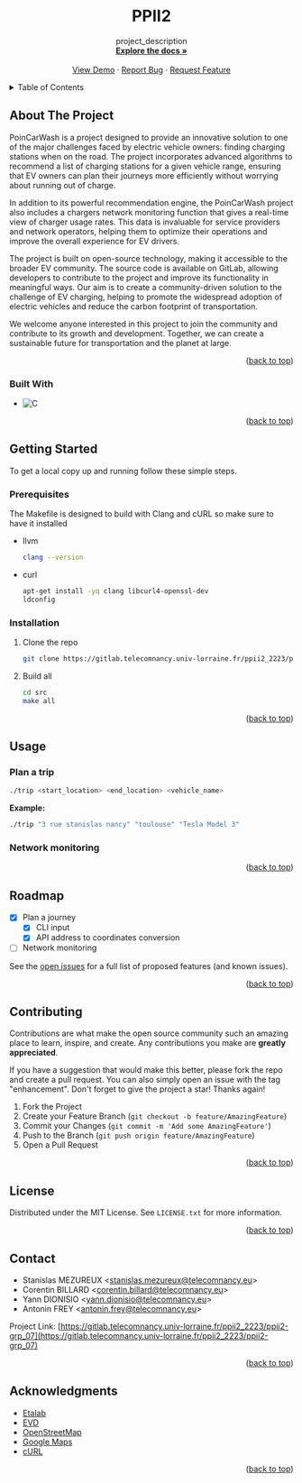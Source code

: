 <!-- Improved compatibility of back to top link: See: https://github.com/othneildrew/Best-README-Template/pull/73 -->

<a name="readme-top"></a>

<!--
*** Thanks for checking out the Best-README-Template. If you have a suggestion
*** that would make this better, please fork the repo and create a pull request
*** or simply open an issue with the tag "enhancement".
*** Don't forget to give the project a star!
*** Thanks again! Now go create something AMAZING! :D
-->

<!-- PROJECT SHIELDS -->
<!--
*** I'm using markdown "reference style" links for readability.
*** Reference links are enclosed in brackets [ ] instead of parentheses ( ).
*** See the bottom of this document for the declaration of the reference variables
*** for contributors-url, forks-url, etc. This is an optional, concise syntax you may use.
*** https://www.markdownguide.org/basic-syntax/#reference-style-links
-->

<!-- PROJECT LOGO -->
<br />
<div align="center">

<h1 align="center">PPII2</h1>

  <p align="center">
    project_description
    <br />
    <a href="https://gitlab.telecomnancy.univ-lorraine.fr/ppii2_2223/ppii2-grp_07/-/tree/main/docs"><strong>Explore the docs »</strong></a>
    <br />
    <br />
    <a href="https://gitlab.telecomnancy.univ-lorraine.fr/ppii2_2223/ppii2-grp_07">View Demo</a>
    ·
    <a href="https://gitlab.telecomnancy.univ-lorraine.fr/ppii2_2223/ppii2-grp_07/issues">Report Bug</a>
    ·
    <a href="https://gitlab.telecomnancy.univ-lorraine.fr/ppii2_2223/ppii2-grp_07/issues">Request Feature</a>
  </p>
</div>

<!-- TABLE OF CONTENTS -->
<details>
  <summary>Table of Contents</summary>
  <ol>
    <li>
      <a href="#about-the-project">About The Project</a>
      <ul>
        <li><a href="#built-with">Built With</a></li>
      </ul>
    </li>
    <li>
      <a href="#getting-started">Getting Started</a>
      <ul>
        <li><a href="#prerequisites">Prerequisites</a></li>
        <li><a href="#installation">Installation</a></li>
      </ul>
    </li>
    <li><a href="#usage">Usage</a></li>
    <li><a href="#roadmap">Roadmap</a></li>
    <li><a href="#contributing">Contributing</a></li>
    <li><a href="#license">License</a></li>
    <li><a href="#contact">Contact</a></li>
    <li><a href="#acknowledgments">Acknowledgments</a></li>
  </ol>
</details>

<!-- ABOUT THE PROJECT -->

## About The Project

PoinCarWash is a project designed to provide an innovative solution to one of the major challenges faced by electric vehicle owners: finding charging stations when on the road. The project incorporates advanced algorithms to recommend a list of charging stations for a given vehicle range, ensuring that EV owners can plan their journeys more efficiently without worrying about running out of charge.

In addition to its powerful recommendation engine, the PoinCarWash project also includes a chargers network monitoring function that gives a real-time view of charger usage rates. This data is invaluable for service providers and network operators, helping them to optimize their operations and improve the overall experience for EV drivers.

The project is built on open-source technology, making it accessible to the broader EV community. The source code is available on GitLab, allowing developers to contribute to the project and improve its functionality in meaningful ways. Our aim is to create a community-driven solution to the challenge of EV charging, helping to promote the widespread adoption of electric vehicles and reduce the carbon footprint of transportation.

We welcome anyone interested in this project to join the community and contribute to its growth and development. Together, we can create a sustainable future for transportation and the planet at large.

<p align="right">(<a href="#readme-top">back to top</a>)</p>

### Built With

- ![C][c]

<p align="right">(<a href="#readme-top">back to top</a>)</p>

<!-- GETTING STARTED -->

## Getting Started

To get a local copy up and running follow these simple steps.

### Prerequisites

The Makefile is designed to build with Clang and cURL so make sure to have it installed

- llvm
  ```sh
  clang --version
  ```
- curl
  ```sh
  apt-get install -yq clang libcurl4-openssl-dev
  ldconfig
  ```

### Installation

1. Clone the repo
   ```sh
   git clone https://gitlab.telecomnancy.univ-lorraine.fr/ppii2_2223/ppii2-grp_07.git
   ```
2. Build all
   ```sh
   cd src
   make all
   ```

<p align="right">(<a href="#readme-top">back to top</a>)</p>

<!-- USAGE EXAMPLES -->

## Usage

### Plan a trip

```sh
./trip <start_location> <end_location> <vehicle_name>
```

**Example:**

```sh
./trip "3 rue stanislas nancy" "toulouse" "Tesla Model 3"
```

### Network monitoring

<p align="right">(<a href="#readme-top">back to top</a>)</p>

<!-- ROADMAP -->

## Roadmap

- [x] Plan a journey
  - [x] CLI input
  - [x] API address to coordinates conversion
- [ ] Network monitoring

See the [open issues](https://gitlab.telecomnancy.univ-lorraine.fr/ppii2_2223/ppii2-grp_07/issues) for a full list of proposed features (and known issues).

<p align="right">(<a href="#readme-top">back to top</a>)</p>

<!-- CONTRIBUTING -->

## Contributing

Contributions are what make the open source community such an amazing place to learn, inspire, and create. Any contributions you make are **greatly appreciated**.

If you have a suggestion that would make this better, please fork the repo and create a pull request. You can also simply open an issue with the tag "enhancement".
Don't forget to give the project a star! Thanks again!

1. Fork the Project
2. Create your Feature Branch (`git checkout -b feature/AmazingFeature`)
3. Commit your Changes (`git commit -m 'Add some AmazingFeature'`)
4. Push to the Branch (`git push origin feature/AmazingFeature`)
5. Open a Pull Request

<p align="right">(<a href="#readme-top">back to top</a>)</p>

<!-- LICENSE -->

## License

Distributed under the MIT License. See `LICENSE.txt` for more information.

<p align="right">(<a href="#readme-top">back to top</a>)</p>

<!-- CONTACT -->

## Contact

- Stanislas MEZUREUX <<stanislas.mezureux@telecomnancy.eu>>
- Corentin BILLARD <<corentin.billard@telecomnancy.eu>>
- Yann DIONISIO <<yann.dionisio@telecomnancy.eu>>
- Antonin FREY <<antonin.frey@telecomnancy.eu>>

Project Link: [https://gitlab.telecomnancy.univ-lorraine.fr/ppii2_2223/ppii2-grp_07](https://gitlab.telecomnancy.univ-lorraine.fr/ppii2_2223/ppii2-grp_07)

<p align="right">(<a href="#readme-top">back to top</a>)</p>

<!-- ACKNOWLEDGMENTS -->

## Acknowledgments

- [Etalab](https://www.data.gouv.fr/fr/datasets/fichier-consolide-des-bornes-de-recharge-pour-vehicules-electriques/)
- [EVD](https://ev-database.org/cheatsheet/range-electric-car)
- [OpenStreetMap](https://www.openstreetmap.org/)
- [Google Maps](https://www.google.com/maps)
- [cURL](https://curl.se/)

<p align="right">(<a href="#readme-top">back to top</a>)</p>

<!-- MARKDOWN LINKS & IMAGES -->
<!-- https://www.markdownguide.org/basic-syntax/#reference-style-links -->

[c]: https://img.shields.io/badge/C-00599C?style=for-the-badge&logo=c&logoColor=white
